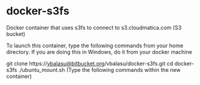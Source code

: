 # docker-s3fs

Docker container that uses s3fs to connect to s3.cloudmatica.com (S3 bucket)

To launch this container, type the following commands from your home directory. If you are doing this in Windows, do it from your docker machine

git clone https://vbalasu@bitbucket.org/vbalasu/docker-s3fs.git
cd docker-s3fs
./ubuntu_mount.sh
(Type the following commands within the new container)
